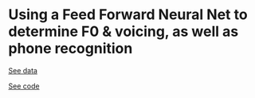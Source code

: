 # Using a Feed Forward Neural Net to determine F0 & voicing, as well as phone recognition

[See data]()

[See code]()

